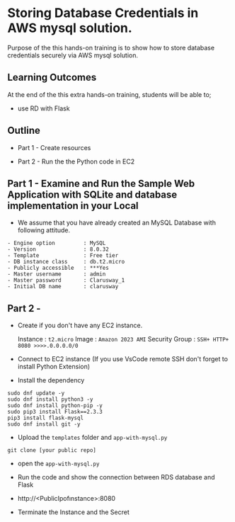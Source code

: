# Storing Database Credentials in AWS mysql solution.


Purpose of the this hands-on training is to show how to store database credentials securely via AWS mysql solution.
 

## Learning Outcomes

At the end of the this extra hands-on training, students will be able to;

- use RD with Flask



## Outline

- Part 1 - Create resources

- Part 2 - Run the the Python code in EC2




## Part 1 - Examine and Run the Sample Web Application with SQLite and database implementation in your Local

- We assume that you have already created an MySQL Database with following attitude.

```
- Engine option         : MySQL
- Version               : 8.0.32
- Template              : Free tier
- DB instance class     : db.t2.micro
- Publicly accessible   : ***Yes
- Master username       : admin
- Master password       : Clarusway_1
- Initial DB name       : clarusway
```

## Part 2 -
- Create if you don't have any EC2 instance. 


    Instance        : `t2.micro`
    Image           : `Amazon 2023 AMI`
    Security Group  : `SSH+ HTTP+ 8080 >>>>.0.0.0.0/0`

- Connect to EC2 instance (If you use VsCode remote SSH don't forget to install Python Extension)

- Install the dependency 

```
sudo dnf update -y
sudo dnf install python3 -y
sudo dnf install python-pip -y
sudo pip3 install Flask==2.3.3
pip3 install flask-mysql
sudo dnf install git -y
```

- Upload the `templates` folder and `app-with-mysql.py` 

```
git clone [your public repo]
```
- open the `app-with-mysql.py` 

- Run the code and show the connection between RDS database and Flask

- http://<PublicIpofınstance>:8080

- Terminate the Instance and the Secret
